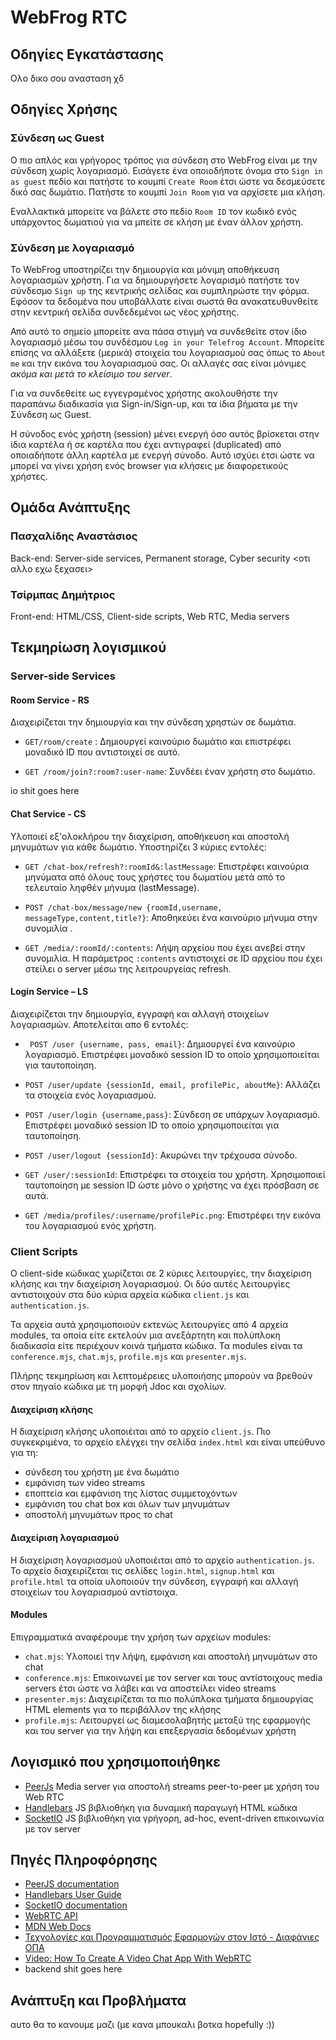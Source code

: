 ﻿# WebFrog RTC

## Οδηγίες Εγκατάστασης
Ολο δικο σου ανασταση χδ

## Οδηγίες Χρήσης

### Σύνδεση ως Guest
Ο πιο απλός και γρήγορος τρόπος για σύνδεση στο WebFrog είναι με την σύνδεση χωρίς λογαριασμό. Εισάγετε ένα οποιοδήποτε όνομα στο `Sign in as guest` πεδίο και πατήστε το κουμπί `Create Room` έτσι ώστε να δεσμεύσετε δικό σας δωμάτιο. Πατήστε το κουμπί `Join Room` για να αρχίσετε μια κλήση. 

Εναλλακτικά μπορείτε να βάλετε στο πεδίο `Room ID` τον κωδικό ενός υπάρχοντος δωματιού για να μπείτε σε κλήση με έναν άλλον χρήστη.

### Σύνδεση με λογαριασμό
Το WebFrog υποστηρίζει την δημιουργία και μόνιμη αποθήκευση λογαριασμών χρήστη. Για να δημιουργήσετε λογαρισμό πατήστε τον σύνδεσμο `Sign up` της κεντρικής σελίδας και συμπληρώστε την φόρμα. Εφόσον τα δεδομένα που υποβάλλατε είναι σωστά θα ανακατευθυνθείτε στην κεντρική σελίδα συνδεδεμένοι ως νέος χρήστης.

Από αυτό το σημείο μπορείτε ανα πάσα στιγμή να συνδεθείτε στον ίδιο λογαριασμό μέσω του συνδέσμου `Log in your Telefrog Account`. Μπορείτε επίσης να αλλάξετε (μερικά) στοιχεία του λογαριασμού σας όπως το `About me` και την εικόνα του λογαριασμού σας. Οι αλλαγές σας είναι μόνιμες *ακόμα και μετά το κλείσιμο του server*.

Για να συνδεθείτε ως εγγεγραμένος χρήστης ακολουθήστε την παραπάνω διαδικασία για Sign-in/Sign-up, και τα ίδια βήματα με την Σύνδεση ως Guest. 

Η σύνοδος ενός χρήστη (session) μένει ενεργή όσο αυτός βρίσκεται στην ίδια καρτέλα ή σε καρτέλα που έχει αντιγραφεί (duplicated) από οποιαδήποτε άλλη καρτέλα με ενεργή σύνοδο. Αυτό ισχύει έτσι ώστε να μπορεί να γίνει χρήση ενός browser για κλήσεις με διαφορετικούς χρήστες.


## Ομάδα Ανάπτυξης

### Πασχαλίδης Αναστάσιος
Back-end: Server-side services, Permanent storage, Cyber security <οτι αλλο εχω ξεχασει>

### Τσίρμπας Δημήτριος
Front-end: HTML/CSS, Client-side scripts, Web RTC, Media servers


## Τεκμηρίωση λογισμικού

### Server-side Services

#### Room Service - RS
Διαχειρίζεται την δημιουργία και την σύνδεση χρηστών σε δωμάτια.

- `GET/room/create` : Δημιουργεί καινούριο δωμάτιο και επιστρέφει μοναδικό ID που αντιστοιχεί σε αυτό.

- `GET /room/join?:room?:user-name`: Συνδέει έναν χρήστη στο δωμάτιο.

io shit goes here

#### Chat Service - CS
Υλοποιεί εξ'ολοκλήρου την διαχείριση, αποθήκευση και αποστολή μηνυμάτων για κάθε δωμάτιο. Υποστηρίζει 3 κύριες εντολές:

- `GET /chat-box/refresh?:roomId&:lastMessage`: Επιστρέφει καινούρια μηνύματα από όλους τους χρήστες του δωματίου μετά από το τελευταίο ληφθέν μήνυμα (lastMessage).

- `POST /chat-box/message/new {roomId,username, messageType,content,title?}`: Αποθηκεύει ένα καινούριο μήνυμα στην συνομιλία .

- `GET /media/:roomId/:contents`: Λήψη αρχείου που έχει ανεβεί στην συνομιλία. Η παράμετρος `:contents` αντιστοιχεί σε ID αρχείου που έχει στείλει ο server μέσω της λειτρουργείας refresh.

#### Login Service  – LS
Διαχειρίζεται την δημιουργία, εγγραφή και αλλαγή στοιχείων λογαριασμών. Αποτελείται απο 6 εντολές: 

- ` POST /user {username, pass, email}`: Δημιουργεί ένα καινούριο λογαριασμό. Επιστρέφει μοναδικό session ID το οποίο χρησιμοποιείται για ταυτοποίηση.

- `POST /user/update {sessionId, email, profilePic, aboutMe}`: Αλλάζει τα στοιχεία ενός λογαριασμού.

- `POST /user/login {username,pass}`: Σύνδεση σε υπάρχων λογαριασμό. Επιστρέφει μοναδικό session ID το οποίο χρησιμοποιείται για ταυτοποίηση.

- `POST /user/logout {sessionId}`: Ακυρώνει την τρέχουσα σύνοδο.

- `GET /user/:sessionId`: Επιστρέφει τα στοιχεία του χρήστη. Χρησιμοποιεί ταυτοποίηση με session ID ώστε μόνο ο χρήστης να έχει πρόσβαση σε αυτά.

- `GET /media/profiles/:username/profilePic.png`: Επιστρέφει την εικόνα του λογαριασμού ενός χρήστη.


### Client Scripts
Ο client-side κώδικας χωρίζεται σε 2 κύριες λειτουργίες, την διαχείριση κλήσης και την διαχείριση λογαριασμού. Οι δύο αυτές λειτουργίες αντιστοιχούν στα δύο κύρια αρχεία κώδικα `client.js` και `authentication.js`. 

Τα αρχεία αυτά χρησιμοποιούν εκτενώς λειτουργίες από 4 αρχεία modules, τα οποία είτε εκτελούν μια ανεξάρτητη και πολύπλοκη διαδικασία είτε περιέχουν κοινά τμήματα κώδικα. Τα modules είναι τα `conference.mjs`, `chat.mjs`, `profile.mjs` και `presenter.mjs`.

Πλήρης τεκμηρίωση και λεπτομέρειες υλοποιήσης μπορούν να βρεθούν στον πηγαίο κώδικα με τη μορφή Jdoc και σχολίων.

#### Διαχείριση κλήσης
Η διαχείριση κλήσης υλοποιέιται από το αρχείο `client.js`. Πιο συγκεκριμένα, το αρχείο ελέγχει την σελίδα `index.html` και είναι υπεύθυνο για τη:
 - σύνδεση του χρήστη με ένα δωμάτιο
 - εμφάνιση των video streams
 - εποπτεία και εμφάνιση της λίστας συμμετοχόντων 
 - εμφάνιση του chat box και όλων των μηνυμάτων
 - αποστολή μηνυμάτων προς το chat
 
 #### Διαχείριση λογαριασμού
 Η διαχείριση λογαριασμού υλοποιέιται από το αρχείο `authentication.js`. Το αρχείο διαχειρίζεται τις σελίδες `login.html`, `signup.html` και `profile.html` τα οποία υλοποιούν την σύνδεση, εγγραφή και αλλαγή στοιχείων του λογαριασμού αντίστοιχα.

#### Modules
 Επιγραμματικά αναφέρουμε την χρήση των αρχείων modules:
 - `chat.mjs`: Υλοποιεί την λήψη, εμφάνιση και αποστολή μηνυμάτων στο chat
 - `conference.mjs`: Επικοινωνεί με τον server και τους αντίστοιχους media servers έτσι ώστε να λάβει και να αποστείλει video streams
 - `presenter.mjs`: Διαχειρίζεται τα πιο πολύπλοκα τμήματα δημιουργίας HTML elements για το περιβάλλον της κλήσης
 - `profile.mjs`: Λειτουργεί ως διαμεσολαβητής μεταξύ της εφαρμογής και του server για την λήψη και επεξεργασία δεδομένων χρήστη


## Λογισμικό που χρησιμοποιήθηκε

- [PeerJs](https://peerjs.com/) Media server για αποστολή streams peer-to-peer με χρήση του Web RTC
- [Handlebars](https://handlebarsjs.com/) JS βιβλιοθήκη για δυναμική παραγωγή HTML κώδικα
- [SocketIO](https://socket.io/) JS βιβλιοθήκη για γρήγορη, ad-hoc, event-driven επικοινωνία με τον server

## Πηγές Πληροφόρησης
- [PeerJS documentation](https://peerjs.com/docs/#api)
- [Handlebars User Guide](https://handlebarsjs.com/guide/)
- [SocketIO documentation](https://socket.io/docs/v4/)
- [WebRTC API](https://developer.mozilla.org/en-US/docs/Web/API/WebRTC_API)
- [MDN Web Docs](https://developer.mozilla.org/en-US/)
- [Τεχνολογίες και Προγραμματισμός Εφαρμογών στον Ιστό - Διαφάνιες ΟΠΑ](https://eclass.aueb.gr/courses/INF384/)
- [Video: How To Create A Video Chat App With WebRTC](https://www.youtube.com/watch?v=DvlyzDZDEq4)
- backend shit goes here

## Ανάπτυξη και Προβλήματα
αυτο θα το κανουμε μαζι (με κανα μπουκαλι βοτκα hopefully :))

